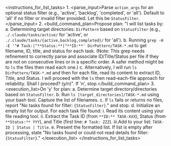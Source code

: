 <instructions_for_list_tasks>
    1.  <parse_input>Parse `action_args` for an optional status filter (e.g., 'active', 'backlog', 'completed', or 'all'). Default to 'all' if no filter or invalid filter provided. Let this be `StatusFilter`.</parse_input>
    2.  <build_command_plan>Propose plan: "I will list tasks by:
        a. Determining target directories: `DirPattern` based on `StatusFilter` (e.g., `./.claude/tasks/active/` for 'active', or `./.claude/tasks/{active,backlog,completed}/` for 'all').
        b. Running `grep -H -E '^# Task:|^**Status:**|^**ID:**' DirPattern/TASK-*.md` to get filename, ID, title, and status for each task. (Note: This grep needs refinement to correctly parse and associate ID/Title/Status per file if they are not on consecutive lines or in a specific order. A safer method might be to `ls` the files then read each one.)
        c. Alternatively, I will run `ls DirPattern/TASK-*.md` and then for each file, read its content to extract ID, Title, and Status.
        I will proceed with the `ls` then read-each-file approach for reliability. Shall I proceed? (y/n)". If 'n', stop.</build_command_plan>
    3.  <execution_list>On 'y' for plan:
        a.  Determine target directory/directories based on `StatusFilter`.
        b.  Run `ls [target_directories]/TASK-*.md` using your bash tool. Capture the list of filenames.
        c.  If `ls` fails or returns no files, report "No tasks found for filter: `{StatusFilter}`." and stop.
        d.  Initialize an empty list for output. For each task file found:
            i.  Read its content using your file reading tool.
            ii. Extract the Task ID (from `**ID:** TASK-XXX`), Status (from `**Status:** YYY`), and Title (first line: `# Task: ZZZ`).
            iii.Add to your list: `TASK-ID | Status | Title`.
        e.  Present the formatted list. If list is empty after processing, state "No tasks found or could not read details for filter: `{StatusFilter}`."
        </execution_list>
</instructions_for_list_tasks>
